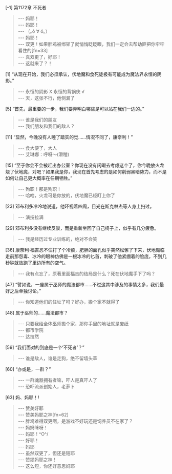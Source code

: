 
[-1] 第1172章 不死者
>--- 妈耶！<br>
>--- 妈耶！<br>
>--- （｡ò ∀ ó｡）<br>
>--- 妈耶！<br>
>--- 双更！如果胖鸡被绑架了就悄悄眨眨眼，我们一定会去帮劫匪把你牢牢看住的[fn=33]<br>
>--- 真双更了，好耶！<br>
>--- 这就来了？！<br>

[1] “从现在开始，我们必须承认，伏地魔和食死徒极有可能成为魔法界永恒的阴影。”
>--- 永恒的阴影     X
永恒的背锅侠 √<br>
>--- 天，这张不行，他侧漏了<br>

[5] “首先，最重要的一步，我们要弄明白哪些是可以站在我们一边的。”
>--- 谁是我们的朋友<br>
>--- 我们朋友和我们的敌人？<br>

[11] “显然，今晚没有人睡了踏实的觉……情况不同了，康奈利！”
>--- 食大便了，大人<br>
>--- 艾琳娜：呼呀～(滑稽)<br>

[15] “至于你会不会被赶出办公室？你现在没有闲暇去考虑这个了，你今晚放火龙烧了伏地魔，对吧？如果我是你，我现在首先考虑的是如何削弱黑暗势力，而不是如何让自己更大概率在任期牺牲。”
>--- 殉职！那是殉职！<br>
>--- 哈哈，火龙可是你放的，伏地魔已经盯上你了<br>

[23] 邓布利多冷冷地说道，他环视着四周，目光在斯克林杰等人身上扫过。
>--- 演技拉满<br>

[29] 邓布利多没有继续反驳，而是重新坐回了自己椅子上，似乎有几分疲惫。
>--- 我是经历过专业训练的，绝对不会笑<br>

[36] 康奈利·福吉忍不住打了个冷颤，肥胖的面孔似乎突然松懈了下来，伏地魔临走前那怨毒、冰冷的眼神仿佛是一根冰冷的匕首，刺破了他紧绷着的脸庞，不到几秒钟就放跑了里边所有的空气。
>--- 我有点忘了，原著里面福吉的结局是什么？死在伏地魔手下了吗？<br>

[47] “譬如说，一座属于巫师的魔法都市……不过这其中涉及的事情太多，我们最好之后单独讨论。”
>--- 你知道他们的住址了吗？好办，搬个家不就得了<br>

[48] 属于巫师的……魔法都市？
>--- 只要我给全体巫师搬个家，那你手里的地址就是废纸<br>
>--- 都市学院<br>
>--- 达拉然<br>

[59] “我们面对的到底是一个‘不死者’？”
>--- 谁是敌人，谁是走狗，绝不留墙头草<br>

[60] “亦或是，一群？”
>--- 一群魂器拥有者嘛，吓人是真吓人了<br>
>--- 恐吓流派创始人，老萝卜<br>

[63] 妈、妈耶！!
>--- 赞美好耶<br>
>--- 赞美妈耶之神[fn=62]<br>
>--- 胖鸡难得双更啊，是游戏不好玩还是饲养员不在家了？<br>
>--- 妈妈咪呀！<br>
>--- 妈耶！\^O^/<br>
>--- 好耶！<br>
>--- 妈耶<br>
>--- 虽然双更了，但还是短耶<br>
>--- 赞颂妈耶之神！<br>
>--- 这么短，你还好意思妈耶<br>
